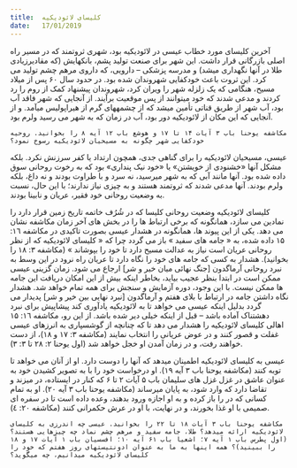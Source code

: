 ```yaml
---
title:  کلیسای لائودیکیه
date:   17/01/2019
---
```


آخرین کلیسای مورد خطاب عیسی در لائودیکیه بود، شهری ثروتمند که در مسیر راه اصلی بازرگانی قرار داشت. این شهر برای صنعت تولید پشم، بانکهایش (که مقادیرزیادی طلا در آنها نگهداری میشد) و مدرسه پزشکی – دارویی، که داروی  مرهم چشم تولید می کرد. این ثروت باعث خودکفایی شهروندان شده بود. در حدود سال ۶۰ پس از میلاد مسیح، هنگامی که یک زلزله شهر را ویران کرد، شهروندان پیشنهاد کمک از روم را رد کردند و مدعی شدند که خود میتوانند از پس موقعیت برآیند. از آنجایی که شهر فاقد آب بود، آب شهر از طریق قناتی تأمین میشد که از چشمههای گرم از هیراپولیس میآمد. و از آنجایی که این مکان از لائودیکیه دور بود، آب در زمان که به شهر می رسید ولرم بود.  

`مکاشفه یوحنا باب ۳ آیات ۱۴ تا ۱۷ و هوشع باب ۱۲ آیه ۸ را بخوانید. روحیه خودکفایی شهر چگونه به مسیحیان لائودیکیه رسوخ نمود؟`

عیسی، مسیحیان لائودیکیه را برای گناهی جدی، همچون ارتداد یا کفر سرزنش نکرد. بلکه مشکل آنها «خشنودی از خویشتن» یا «خود نیک پنداری» بود که به رخوت روحانی سوق داده شده بود. آنها مانند آبی که به شهر میرسید، نه سرد و با طراوت بودند و نه داغ، بلکه ولرم بودند. آنها مدعی شدند که ثروتمند هستند و به چیزی نیاز ندارند؛ با این حال، نسبت به وضعیت روحانی خود فقیر، عریان و نابینا بودند.

کلیسای لائودیکیه وضعیت روحانی کلیسا که در شُرُف خاتمه تاریخ زمین قرار دارد را نمادین می سازد، همانگونه که برخی ارتباط ها را در بخش های آخر زمان مکاشفه نشان می دهد. یکی از این پیوند ها، همانگونه در هشدار عیسی بصورت تاکیدی در مکاشفه ١٦: ١۵ داده شده، به « جامه های سفید » باز می گردد چرا که « کلیسای لائودیکیه که از نظر روحانی عریان است نیاز به عدالت مسیح دارد تا خود را بپوشاند » (مکاشفه ۳: ١۸ را بخوانید).  هشدار به کسی که جامه های خود را نگاه دارد تا عریان راه نرود در این وسط به نبرد روحانی آرماگدون [جنگ نهائی میان خیر و شر] ارجاع می شود. زمان گزینی عیسی ممکن است در ابتدا بنظر عجیب بیاید، بخاطر اینکه بیش از این امکان دریافت این جامه ها ممکن نیست. با این وجود، دوره آزمایش و سنجش برای همه تمام خواهد شد. هشدار نگاه داشتن جامه در ارتباط با بلای هفتم و آرماگدون [نبرد نهایی بین خیر و شر] پدیدار می گردد بدلیل اینکه عیسی می خواهد تا به لائودیکیه یادآوری کند پیشاپیش برای نبرد دهشتناک آماده باشد – قبل از اینکه خیلی دیر شده باشد. از این رو، مکاشفه ١٦: ١۵ اهالی کلیسای لائودیکیه را هشدار می دهد تا که چنانچه از گوشسپاری به انرزهای عیسی غفلت و قصور کنند و در عوض عریانی را انتخاب نمایند (مکاشفه ۳: ١٧ و ١۸)، از دست خواهند رفت، و در زمان آمدن او خجل خواهد شد (اول یوحنا ۲: ۲۸ تا ۳: ۳). 

عیسی به کلیسای لائودیکیه اطمینان میدهد که آنها را دوست دارد. او از آنان می خواهد تا توبه کنند (مکاشفه یوحنا باب ۳ آیه ۱۹). او درخواست خود را با به تصویر کشیدن خود به عنوان عاشق در غزل غزل های سلیمان باب ۵ آیات ۲ تا ۶ که کنار در ایستاده، در میزند و تقاضا دارد که وارد شود، به پایان میرساند (مکاشفه یوحنا باب ۳ آیه ۲۰). او به تمام کسانی که در را باز کرده و به او اجازه ورود بدهند، وعده داده است تا در سفره ای صمیمی  با او غذا بخورند، و در نهایت، با او در عرش حکمرانی کنند (مکاشفه ۲۰: ٤).

`مکاشفه یوحنا باب ۳ آیات ۱۸ تا ۲۲ را بخوانید. عیسی چه اندرزی به کلیسای لائودیکیه ارائه میدهد؟ طلا، جامه سفید و مرهم چشم نماد چه چیزهایی هستند؟ (اول پطرس باب ۱ آیه ۷؛ اشعیا باب ۶۱ آیه ۱۰؛ افسسیان باب ۱ آیات ۱۷ و ۱۸ را ببینید)؟ همه اینها به ما به عنوان ادونتیستهای روز هفتم که خود را کلیسای لائودیکیه میدانیم، چه میگوید؟`